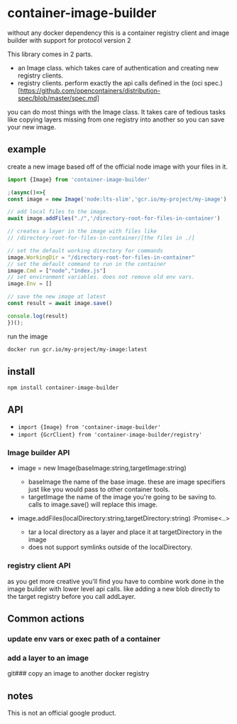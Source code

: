 container-image-builder
=======================

without any docker dependency this is a container registry client and image builder with support for protocol version 2

This library comes in 2 parts. 

- an Image class. which takes care of authentication and creating new registry clients. 
- registry clients. perform exactly the api calls defined in the (oci spec.)[https://github.com/opencontainers/distribution-spec/blob/master/spec.md]

you can do most things with the Image class. It takes care of tedious tasks like copying layers missing from one registry into another so you can save your new image.

## example

create a new image based off of the official node image with your files in it.

```js
import {Image} from 'container-image-builder'

;(async()=>{
const image = new Image('node:lts-slim','gcr.io/my-project/my-image')

// add local files to the image.
await image.addFiles("./",'/directory-root-for-files-in-container')

// creates a layer in the image with files like
// /directory-root-for-files-in-container/[the files in ./]

// set the default working directory for commands
image.WorkingDir = "/directory-root-for-files-in-container"
// set the default command to run in the container
image.Cmd = ["node","index.js"]
// set environment variables. does not remove old env vars.
image.Env = []

// save the new image at latest
const result = await image.save()

console.log(result)
})();
```

run the image

```sh
docker run gcr.io/my-project/my-image:latest

```

## install

```
npm install container-image-builder
```

## API

- `import {Image} from 'container-image-builder'`
- `import {GcrClient} from 'container-image-builder/registry'`

### Image builder API

- image = new Image(baseImage:string,targetImage:string)
    - baseImage
        the name of the base image. these are image specifiers just like you would pass to other container tools.
    - targetImage
        the name of the image you're going to be saving to. calls to image.save() will replace this image.

- image.addFiles(localDirectory:string,targetDirectory:string) :Promise<..>
    - tar a local directory as a layer and place it at targetDirectory in the image
    - does not support symlinks outside of the localDirectory.

### registry client API

as you get more creative you'll find you have to combine work done in the image builder with lower level api calls.
like adding a new blob directly to the target registry before you call addLayer.


## Common actions

### update env vars or exec path of a container 

### add a layer to an image

git### copy an image to another docker registry

## notes

This is not an official google product.


